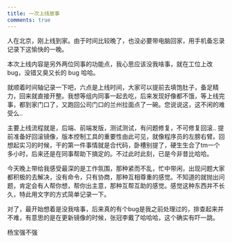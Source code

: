 ```yaml
---
title: 一次上线故事
comments: true
---
```


人在北京，刚上线到家。由于时间比较晚了，也没必要带电脑回家，用手机备忘录记录下这愉快的一晚。

<!--more-->

本次上线内容是另外两位同事的功能点，我心思应该没我啥事，就在工位上改 bug，没错又臭又长的 bug 哈哈。

就顺着时间轴记录一下吧，六点是上线时间，大家可以提前去填饱肚子，备足精力，回来就直接开整。我想等组内同事一起去吃，后来发现好像都不饿，等上线完事，都到家门口了，又跑回公司门口的兰州拉面点了一碗。您说说这，这不闲的难受么..



主要上线流程就是，后端、前端发版，测试测试，有问题修复，不可修复回滚.. 提前准备好回滚镜像，版本控制工具的重要性由此可见，就像程序员的左膀右臂。回想起实习的时候，干的第一件事情就是合代码，卧槽别提了，硬生生合了tm一个多小时，后来还是在同事帮助下搞定的。不过此时此刻，已是今非昔比哈哈。



今天晚上带给我感受最深的是工作氛围，那种紧而不乱，忙中带闲，出现问题大家都积极的去解决，没有命令，只有协商，那种互相尊重的感觉。不知道的就抛出问题，肯定会有人帮你想，帮你出主意，那种互帮互助的感觉。感觉这种东西并不长久，特此用文字的方式简单记录一下。



对了，最开始想着是没我啥事，后来真的有个bug是我之前处理过的，排查起来并不难，有意思的是在更新镜像的时候，张冠李戴了哈哈哈，这个确实有吓一跳。


杨宝强不强
